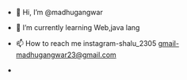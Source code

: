 - 👋 Hi, I’m @madhugangwar
- 🌱 I’m currently learning Web,java lang
- 📫 How to reach me instagram-shalu_2305  gmail-madhugangwar23@gmail.com 
  
-                     

